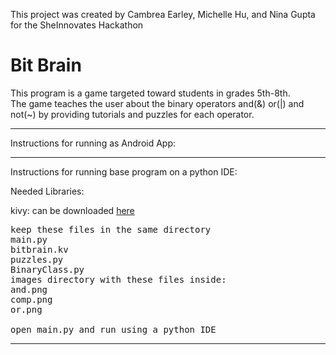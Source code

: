 This project was created by Cambrea Earley, Michelle Hu, and Nina Gupta for the SheInnovates Hackathon


# Bit Brain

This program is a game targeted toward students in grades 5th-8th.  
The game teaches the user about the binary operators and(&) or(|) and not(~) by providing tutorials and puzzles for each operator. 



_______________________________________________________
Instructions for running as Android App:


_______________________________________________________
Instructions for running base program on a python IDE:

Needed Libraries:

kivy: can be downloaded [here](https://kivy.org/#download) 
<pre>
keep these files in the same directory
main.py
bitbrain.kv
puzzles.py
BinaryClass.py
images directory with these files inside:
and.png
comp.png
or.png

open main.py and run using a python IDE
</pre>
_______________________________________________________

